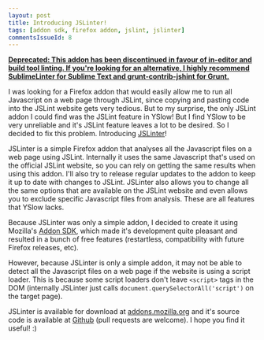```yaml
---
layout: post
title: Introducing JSLinter!
tags: [addon sdk, firefox addon, jslint, jslinter]
commentsIssueId: 8
---
```


**<ins datetime="2013-08-14T00:00:00+12:00">Deprecated: This addon has been discontinued in favour of in-editor and build tool linting. If you're looking for an alternative, I highly recommend [SublimeLinter][] for Sublime Text and [grunt-contrib-jshint][] for Grunt.</ins>**

I was looking for a Firefox addon that would easily allow me to run all Javascript on a web page through JSLint, since copying and pasting code into the JSLint website gets very tedious. But to my surprise, the only JSLint addon I could find was the JSLint feature in YSlow! But I find YSlow to be very unreliable and it's JSLint feature leaves a lot to be desired. So I decided to fix this problem. Introducing [JSLinter][]!

JSLinter is a simple Firefox addon that analyses all the Javascript files on a web page using JSLint. Internally it uses the same Javascript that's used on the official JSLint website, so you can rely on getting the same results when using this addon. I'll also try to release regular updates to the addon to keep it up to date with changes to JSLint. JSLinter also allows you to change all the same options that are available on the JSLint website and even allows you to exclude specific Javascript files from analysis. These are all features that YSlow lacks.

Because JSLinter was only a simple addon, I decided to create it using Mozilla's [Addon SDK][], which made it's development quite pleasant and resulted in a bunch of free features (restartless, compatibility with future Firefox releases, etc).

However, because JSLinter is only a simple addon, it may not be able to detect all the Javascript files on a web page if the website is using a script loader. This is because some script loaders don't leave `<script>` tags in the DOM (internally JSLinter just calls `document.querySelectorAll('script')` on the target page).

JSLinter is available for download at [addons.mozilla.org][JSLinter] and it's source code is available at [Github][] (pull requests are welcome). I hope you find it useful! :)


[SublimeLinter]: https://github.com/SublimeLinter/SublimeLinter
[grunt-contrib-jshint]: https://github.com/gruntjs/grunt-contrib-jshint
[JSLinter]: https://addons.mozilla.org/addon/jslinter?src=external-roland.codes
[Addon SDK]: https://addons.mozilla.org/developers/builder
[Github]: https://github.com/Rowno/jslinter
